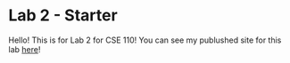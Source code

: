 # Lab 2 - Starter
Hello! This is for Lab 2 for CSE 110!
You can see my publushed site for this lab [here](https://trn019.github.io/Lab2_Starter/)!